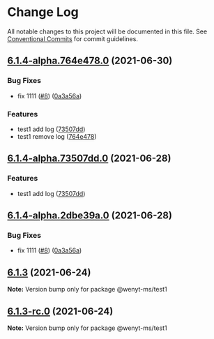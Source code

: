 # Change Log

All notable changes to this project will be documented in this file.
See [Conventional Commits](https://conventionalcommits.org) for commit guidelines.

## [6.1.4-alpha.764e478.0](https://github.com/wenytang-ms-123/testavc/compare/@wenyt-ms/test1@6.1.3...@wenyt-ms/test1@6.1.4-alpha.764e478.0) (2021-06-30)


### Bug Fixes

* fix 1111 ([#8](https://github.com/wenytang-ms-123/testavc/issues/8)) ([0a3a56a](https://github.com/wenytang-ms-123/testavc/commit/0a3a56a3ad648416105b40360daba16a986c1084))


### Features

* test1 add log ([73507dd](https://github.com/wenytang-ms-123/testavc/commit/73507dd4b93d3c64d53f4088fbd1629069ed21be))
* test1 remove log ([764e478](https://github.com/wenytang-ms-123/testavc/commit/764e478a52d8f664f729328450bf315b55f26e95))





## [6.1.4-alpha.73507dd.0](https://github.com/wenytang-ms-123/testavc/compare/@wenyt-ms/test1@6.1.4-alpha.2dbe39a.0...@wenyt-ms/test1@6.1.4-alpha.73507dd.0) (2021-06-28)


### Features

* test1 add log ([73507dd](https://github.com/wenytang-ms-123/testavc/commit/73507dd4b93d3c64d53f4088fbd1629069ed21be))





## [6.1.4-alpha.2dbe39a.0](https://github.com/wenytang-ms-123/testavc/compare/@wenyt-ms/test1@6.1.3...@wenyt-ms/test1@6.1.4-alpha.2dbe39a.0) (2021-06-28)


### Bug Fixes

* fix 1111 ([#8](https://github.com/wenytang-ms-123/testavc/issues/8)) ([0a3a56a](https://github.com/wenytang-ms-123/testavc/commit/0a3a56a3ad648416105b40360daba16a986c1084))





## [6.1.3](https://github.com/wenytang-ms-123/testavc/compare/@wenyt-ms/test1@6.1.3-rc.0...@wenyt-ms/test1@6.1.3) (2021-06-24)

**Note:** Version bump only for package @wenyt-ms/test1





## [6.1.3-rc.0](https://github.com/wenytang-ms-123/testavc/compare/@wenyt-ms/test1@6.1.2...@wenyt-ms/test1@6.1.3-rc.0) (2021-06-24)

**Note:** Version bump only for package @wenyt-ms/test1
